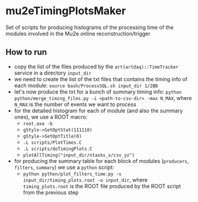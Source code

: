 # mu2eTimingPlotsMaker
Set of scripts for producing histograms of the processing time of the modules involved in the Mu2e online reconstruction/trigger

## How to run
- copy the list of the files produced by the `art(artdaq)::TimeTracker` service in a directory `input_dir`
- we need to create the list of the txt files that contains the timing info of each module: `source bash/ProcessSQL.sh input_dir 1/2BB`
- let's now produce the txt for a bunch of summary timing info: `python python/merge_timing_files.py -i <path-to-csv-dir> -max N_MAX`, where `N_MAX` is the number of events we want to process
- for the detailed histogram for each of module (and also the summary ones), we use a ROOT macro:
  - `root.exe -b`
  - `gStyle->SetOptStat(111110)`
  - `gStyle->SetOptTitle(0)`
  - `.L scripts/PlotTimes.C`
  - `.L scripts/doTimingPlots.C`
  - `plotAllTiming("input_dir/ntasks_x/csv_yz")`
- for producing the summary table for each block of modules (`producers`, `filters`, `summary`) we use a `python` script:
  - `python python/plot_filters_time.py -s input_dir/timing_plots.root -o input_dir`, where `timing_plots.root` is the ROOT file produced by the ROOT script from the previous step
